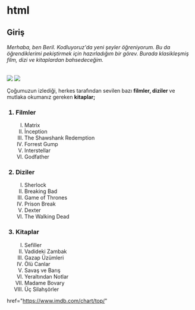 # html
<h2> Giriş </h2>
<h6>Merhaba, ben Beril. Kodluyoruz'da yeni şeyler öğreniyorum. Bu da öğrendiklerimi pekiştirmek için hazırladığım bir görev. Burada klasikleşmiş film, dizi ve kitaplardan bahsedeceğim. </h6>


<img src="https://laankara.com/wp-content/uploads/2018/11/Ankara-Kultur-Sanat-Etkinlikleri.jpg"/>
<img src="../https://laankara.com/wp-content/uploads/2018/11/Ankara-Kultur-Sanat-Etkinlikleri.jpg"/>

<p> Çoğumuzun izlediği, herkes tarafından sevilen bazı <b> filmler, diziler </b> ve mutlaka okumanız gereken <b> kitaplar; </b>

<ol>

<h3> <li> Filmler </li> </h3>
<ol type="I"> 
<li> Matrix </li>
<li> İnception </li>
<li> The Shawshank Redemption </li>
<li> Forrest Gump </li>
<li> Interstellar  </li>
<li> Godfather </li>
</ol>

<h3> <li> Diziler </li> </h3>
<ol type="I"> 
<li> Sherlock </li>
<li> Breaking Bad </li>
<li> Game of Thrones </li>
<li> Prison Break </li>
<li> Dexter </li>
<li> The Walking Dead </li>
</ol>

<h3> <li> Kitaplar </li> </h3>
<ol type="I"> 
<li> Sefiller </li>
<li> Vadideki Zambak </li>
<li> Gazap Üzümleri </li>
<li> Ölü Canlar </li>
<li> Savaş ve Barış </li>
<li> Yeraltından Notlar </li>
<li> Madame Bovary </li>
<li> Üç Silahşörler </li>
</ol>

</ol>

<a> href="https://www.imdb.com/chart/top/" </a>
  

